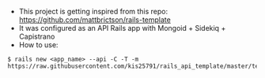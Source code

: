 - This project is getting inspired from this repo: https://github.com/mattbrictson/rails-template
- It was configured as an API Rails app with Mongoid + Sidekiq + Capistrano
- How to use:
```
$ rails new <app_name> --api -C -T -m https://raw.githubusercontent.com/kis25791/rails_api_template/master/template.rb
```
